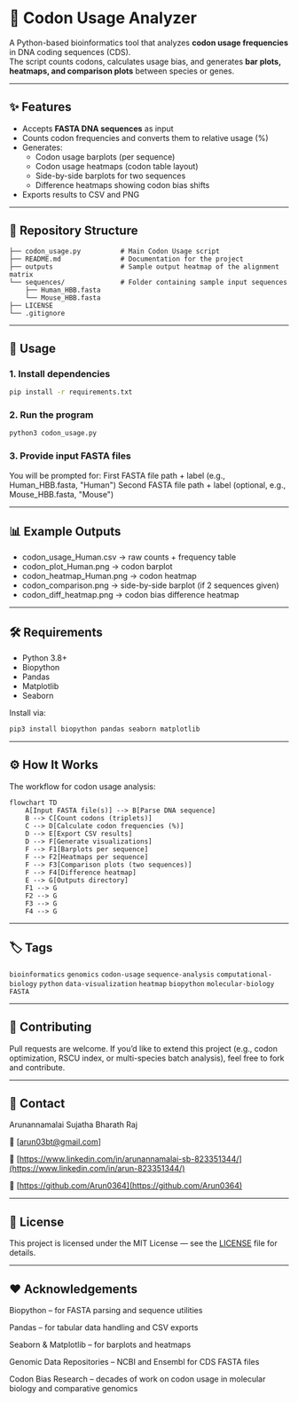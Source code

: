 # 🧬 Codon Usage Analyzer

A Python-based bioinformatics tool that analyzes **codon usage frequencies** in DNA coding sequences (CDS).  
The script counts codons, calculates usage bias, and generates **bar plots, heatmaps, and comparison plots** between species or genes.  

---

## ✨ Features
- Accepts **FASTA DNA sequences** as input  
- Counts codon frequencies and converts them to relative usage (%)  
- Generates:
  - Codon usage barplots (per sequence)
  - Codon usage heatmaps (codon table layout)
  - Side-by-side barplots for two sequences
  - Difference heatmaps showing codon bias shifts
- Exports results to CSV and PNG  

---

## 📂 Repository Structure
```CodonUsageAnalyzer/
├── codon_usage.py          # Main Codon Usage script 
├── README.md               # Documentation for the project
├── outputs                 # Sample output heatmap of the alignment matrix               
└── sequences/              # Folder containing sample input sequences
    ├── Human_HBB.fasta
    └── Mouse_HBB.fasta
├── LICENSE
└── .gitignore
```

---

## 🚀 Usage

### 1. Install dependencies
```bash
pip install -r requirements.txt
```
### 2. Run the program
```bash
python3 codon_usage.py
```

### 3. Provide input FASTA files
You will be prompted for:
First FASTA file path + label (e.g., Human_HBB.fasta, "Human")
Second FASTA file path + label (optional, e.g., Mouse_HBB.fasta, "Mouse")

---

## 📊 Example Outputs

+ codon_usage_Human.csv → raw counts + frequency table
+ codon_plot_Human.png → codon barplot
+ codon_heatmap_Human.png → codon heatmap
+ codon_comparison.png → side-by-side barplot (if 2 sequences given)
+ codon_diff_heatmap.png → codon bias difference heatmap

---

## 🛠️ Requirements
* Python 3.8+
* Biopython
* Pandas
* Matplotlib
* Seaborn

Install via:

```bash
pip3 install biopython pandas seaborn matplotlib

```

---

## ⚙️ How It Works

The workflow for codon usage analysis:
```mermaid
flowchart TD
    A[Input FASTA file(s)] --> B[Parse DNA sequence]
    B --> C[Count codons (triplets)]
    C --> D[Calculate codon frequencies (%)]
    D --> E[Export CSV results]
    D --> F[Generate visualizations]
    F --> F1[Barplots per sequence]
    F --> F2[Heatmaps per sequence]
    F --> F3[Comparison plots (two sequences)]
    F --> F4[Difference heatmap]
    E --> G[Outputs directory]
    F1 --> G
    F2 --> G
    F3 --> G
    F4 --> G
```

---

## 🏷️ Tags

`bioinformatics` `genomics` `codon-usage` `sequence-analysis` `computational-biology` `python` `data-visualization` `heatmap` `biopython` `molecular-biology` `FASTA`

---

## 🤝 Contributing

Pull requests are welcome. If you’d like to extend this project (e.g., codon optimization, RSCU index, or multi-species batch analysis), feel free to fork and contribute.

---

## 👤 Contact

Arunannamalai Sujatha Bharath Raj

📧 [arun03bt@gmail.com]

🔗 [https://www.linkedin.com/in/arunannamalai-sb-823351344/](https://www.linkedin.com/in/arun-823351344/)

🐙 [https://github.com/Arun0364](https://github.com/Arun0364)

---

## 📄 License

This project is licensed under the MIT License — see the [LICENSE](LICENSE) file for details.

---

## ❤️ Acknowledgements

Biopython – for FASTA parsing and sequence utilities

Pandas – for tabular data handling and CSV exports

Seaborn & Matplotlib – for barplots and heatmaps

Genomic Data Repositories – NCBI and Ensembl for CDS FASTA files

Codon Bias Research – decades of work on codon usage in molecular biology and comparative genomics
